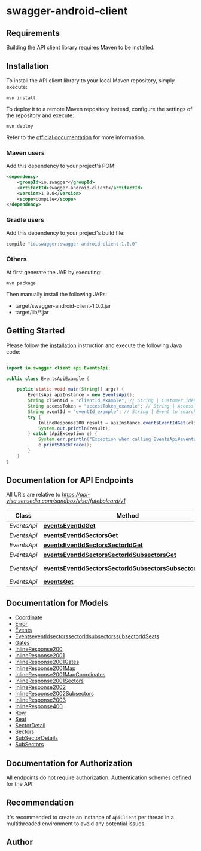 # swagger-android-client

## Requirements

Building the API client library requires [Maven](https://maven.apache.org/) to be installed.

## Installation

To install the API client library to your local Maven repository, simply execute:

```shell
mvn install
```

To deploy it to a remote Maven repository instead, configure the settings of the repository and execute:

```shell
mvn deploy
```

Refer to the [official documentation](https://maven.apache.org/plugins/maven-deploy-plugin/usage.html) for more information.

### Maven users

Add this dependency to your project's POM:

```xml
<dependency>
    <groupId>io.swagger</groupId>
    <artifactId>swagger-android-client</artifactId>
    <version>1.0.0</version>
    <scope>compile</scope>
</dependency>
```

### Gradle users

Add this dependency to your project's build file:

```groovy
compile "io.swagger:swagger-android-client:1.0.0"
```

### Others

At first generate the JAR by executing:

    mvn package

Then manually install the following JARs:

* target/swagger-android-client-1.0.0.jar
* target/lib/*.jar

## Getting Started

Please follow the [installation](#installation) instruction and execute the following Java code:

```java

import io.swagger.client.api.EventsApi;

public class EventsApiExample {

    public static void main(String[] args) {
        EventsApi apiInstance = new EventsApi();
        String clientId = "clientId_example"; // String | Customer identifier used for authentication.
        String accessToken = "accessToken_example"; // String | Access token used in the authentication.
        String eventId = "eventId_example"; // String | Event to search.
        try {
            InlineResponse200 result = apiInstance.eventsEventIdGet(clientId, accessToken, eventId);
            System.out.println(result);
        } catch (ApiException e) {
            System.err.println("Exception when calling EventsApi#eventsEventIdGet");
            e.printStackTrace();
        }
    }
}

```

## Documentation for API Endpoints

All URIs are relative to *https://api-visa.sensedia.com/sandbox/visa/futebolcard/v1*

Class | Method | HTTP request | Description
------------ | ------------- | ------------- | -------------
*EventsApi* | [**eventsEventIdGet**](docs/EventsApi.md#eventsEventIdGet) | **GET** /events/{eventId} | 
*EventsApi* | [**eventsEventIdSectorsGet**](docs/EventsApi.md#eventsEventIdSectorsGet) | **GET** /events/{eventId}/sectors | 
*EventsApi* | [**eventsEventIdSectorsSectorIdGet**](docs/EventsApi.md#eventsEventIdSectorsSectorIdGet) | **GET** /events/{eventId}/sectors/{sectorId} | 
*EventsApi* | [**eventsEventIdSectorsSectorIdSubsectorsGet**](docs/EventsApi.md#eventsEventIdSectorsSectorIdSubsectorsGet) | **GET** /events/{eventId}/sectors/{sectorId}/subsectors | 
*EventsApi* | [**eventsEventIdSectorsSectorIdSubsectorsSubsectorIdGet**](docs/EventsApi.md#eventsEventIdSectorsSectorIdSubsectorsSubsectorIdGet) | **GET** /events/{eventId}/sectors/{sectorId}/subsectors/{subsectorId} | 
*EventsApi* | [**eventsGet**](docs/EventsApi.md#eventsGet) | **GET** /events | 


## Documentation for Models

 - [Coordinate](docs/Coordinate.md)
 - [Error](docs/Error.md)
 - [Events](docs/Events.md)
 - [EventseventIdsectorssectorIdsubsectorssubsectorIdSeats](docs/EventseventIdsectorssectorIdsubsectorssubsectorIdSeats.md)
 - [Gates](docs/Gates.md)
 - [InlineResponse200](docs/InlineResponse200.md)
 - [InlineResponse2001](docs/InlineResponse2001.md)
 - [InlineResponse2001Gates](docs/InlineResponse2001Gates.md)
 - [InlineResponse2001Map](docs/InlineResponse2001Map.md)
 - [InlineResponse2001MapCoordinates](docs/InlineResponse2001MapCoordinates.md)
 - [InlineResponse2001Sectors](docs/InlineResponse2001Sectors.md)
 - [InlineResponse2002](docs/InlineResponse2002.md)
 - [InlineResponse2002Subsectors](docs/InlineResponse2002Subsectors.md)
 - [InlineResponse2003](docs/InlineResponse2003.md)
 - [InlineResponse400](docs/InlineResponse400.md)
 - [Row](docs/Row.md)
 - [Seat](docs/Seat.md)
 - [SectorDetail](docs/SectorDetail.md)
 - [Sectors](docs/Sectors.md)
 - [SubSectorDetails](docs/SubSectorDetails.md)
 - [SubSectors](docs/SubSectors.md)


## Documentation for Authorization

All endpoints do not require authorization.
Authentication schemes defined for the API:

## Recommendation

It's recommended to create an instance of `ApiClient` per thread in a multithreaded environment to avoid any potential issues.

## Author



